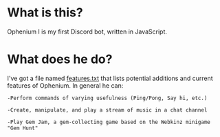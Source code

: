 # What is this?
Ophenium I is my first Discord bot, written in JavaScript.

# What does he do?
I've got a file named [features.txt](https://github.com/tmorgan181/ophenium1/blob/master/features.txt) that lists potential additions and current features of Ophenium. In general he can:
  
    -Perform commands of varying usefulness (Ping/Pong, Say hi, etc.)
    
    -Create, manipulate, and play a stream of music in a chat channel
    
    -Play Gem Jam, a gem-collecting game based on the Webkinz minigame "Gem Hunt"
